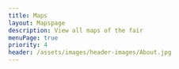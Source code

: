 ```yaml
---
title: Maps
layout: Mapspage
description: View all maps of the fair
menuPage: true
priority: 4
header: /assets/images/header-images/About.jpg
---
```

